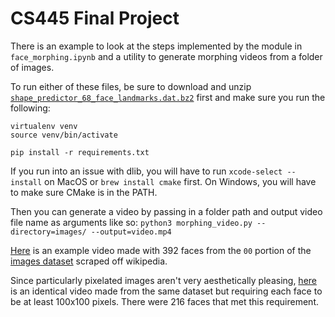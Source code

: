 # CS445 Final Project

There is an example to look at the steps implemented by the module in `face_morphing.ipynb` and a utility to generate morphing videos from a folder of images.

To run either of these files, be sure to download and unzip [`shape_predictor_68_face_landmarks.dat.bz2`](https://github.com/davisking/dlib-models/raw/master/shape_predictor_68_face_landmarks.dat.bz2) first and make sure you run the following:

```
virtualenv venv
source venv/bin/activate

pip install -r requirements.txt
```

If you run into an issue with dlib, you will have to run `xcode-select --install` on MacOS or `brew install cmake` first. On Windows, you will have to make sure CMake is in the PATH.

Then you can generate a video by passing in a folder path and output video file name as arguments like so:
`python3 morphing_video.py --directory=images/ --output=video.mp4`

[Here](https://drive.google.com/file/d/1o78dOknVlOmbZJe0vrzJbhzmmnlnIY-d/view?usp=share_link) is an example video made with 392 faces from the `00` portion of the [images dataset](https://data.vision.ee.ethz.ch/cvl/rrothe/imdb-wiki/) scraped off wikipedia.

Since particularly pixelated images aren't very aesthetically pleasing, [here]() is an identical video made from the same dataset but requiring each face to be at least 100x100 pixels. There were 216 faces that met this requirement.
